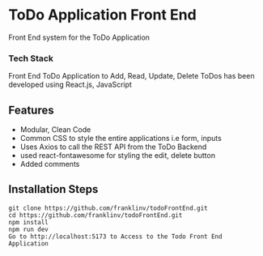 # ToDo Application Front End
Front End system for the ToDo Application

### Tech Stack 
Front End ToDo Application to Add, Read, Update, Delete ToDos has been developed using React.js, JavaScript
## Features
- Modular, Clean Code
- Common CSS to style the entire applications i.e form, inputs
- Uses Axios to call the REST API from the ToDo Backend
- used react-fontawesome for styling the edit, delete button
- Added comments

## Installation Steps
``` 
git clone https://github.com/franklinv/todoFrontEnd.git
cd https://github.com/franklinv/todoFrontEnd.git
npm install
npm run dev
Go to http://localhost:5173 to Access to the Todo Front End Application
```

